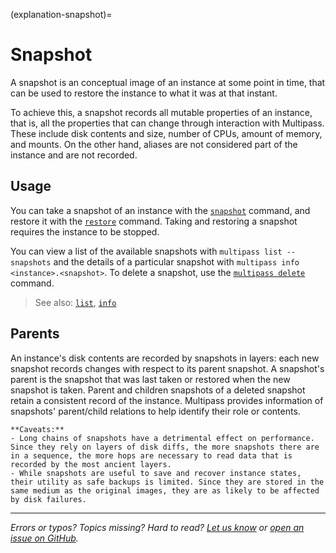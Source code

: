 (explanation-snapshot)=
# Snapshot

A snapshot is an conceptual image of an instance at some point in time, that can be used to restore the instance to what it was at that instant. 

To achieve this, a snapshot records all mutable properties of an instance, that is, all the properties that can change through interaction with Multipass. These include disk contents and size, number of CPUs, amount of memory, and mounts. On the other hand, aliases are not considered part of the instance and are not recorded.

## Usage

You can take a snapshot of an instance with the [`snapshot`](/reference/command-line-interface/snapshot) command, and restore it with the [`restore`](/reference/command-line-interface/restore) command. Taking and restoring a snapshot requires the instance to be stopped. 

You can view a list of the available snapshots with `multipass list --snapshots` and the details of a particular snapshot with `multipass info <instance>.<snapshot>`. To delete a snapshot, use the [`multipass delete`](/reference/command-line-interface/delete) command.

> See also: [`list`](/reference/command-line-interface/list), [`info`](/reference/command-line-interface/info)

## Parents

An instance's disk contents are recorded by snapshots in layers: each new snapshot records changes with respect to its parent snapshot. A snapshot's parent is the snapshot that was last taken or restored when the new snapshot is taken. Parent and children snapshots of a deleted snapshot retain a consistent record of the instance. Multipass provides information of snapshots' parent/child relations to help identify their role or contents.

```{caution}
**Caveats:**
- Long chains of snapshots have a detrimental effect on performance. Since they rely on layers of disk diffs, the more snapshots there are in a sequence, the more hops are necessary to read data that is recorded by the most ancient layers.
- While snapshots are useful to save and recover instance states, their utility as safe backups is limited. Since they are stored in the same medium as the original images, they are as likely to be affected by disk failures.
```

---

*Errors or typos? Topics missing? Hard to read? <a href="https://docs.google.com/forms/d/e/1FAIpQLSd0XZDU9sbOCiljceh3rO_rkp6vazy2ZsIWgx4gsvl_Sec4Ig/viewform?usp=pp_url&entry.317501128=https://multipass.run/docs/snapshot" target="_blank">Let us know</a> or <a href="https://github.com/canonical/multipass/issues/new/choose" target="_blank">open an issue on GitHub</a>.*

